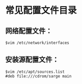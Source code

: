# 常见配置文件目录

## 网络配置文件：

    $vim /etc/network/interfaces

## 安装源配置文件：

    $vim /etc/apt/sources.list
    #deb file:///cdrom/sarge main
